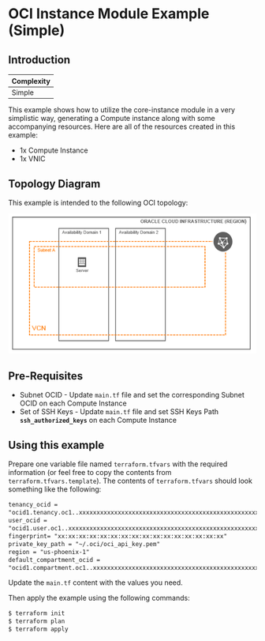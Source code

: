 # OCI Instance Module Example (Simple)

## Introduction

| Complexity |
|---|
| Simple |

This example shows how to utilize the core-instance module in a very simplistic way, generating a Compute instance along with some accompanying resources.  Here are all of the resources created in this example:

* 1x Compute Instance
* 1x VNIC

## Topology Diagram
This example is intended to the following OCI topology:

![Topology diagram](./docs/1.Simple.png)

## Pre-Requisites

* Subnet OCID - Update `main.tf` file and set the corresponding Subnet OCID on each Compute Instance
* Set of SSH Keys - Update `main.tf` file and set SSH Keys Path **`ssh_authorized_keys`** on each Compute Instance

## Using this example
Prepare one variable file named `terraform.tfvars` with the required information (or feel free to copy the contents from `terraform.tfvars.template`).  The contents of `terraform.tfvars` should look something like the following:

```
tenancy_ocid = "ocid1.tenancy.oc1..xxxxxxxxxxxxxxxxxxxxxxxxxxxxxxxxxxxxxxxxxxxxxxxxxxxxxxxxxxxx"
user_ocid = "ocid1.user.oc1..xxxxxxxxxxxxxxxxxxxxxxxxxxxxxxxxxxxxxxxxxxxxxxxxxxxxxxxxxxxx"
fingerprint= "xx:xx:xx:xx:xx:xx:xx:xx:xx:xx:xx:xx:xx:xx:xx:xx"
private_key_path = "~/.oci/oci_api_key.pem"
region = "us-phoenix-1"
default_compartment_ocid = "ocid1.compartment.oc1..xxxxxxxxxxxxxxxxxxxxxxxxxxxxxxxxxxxxxxxxxxxxxxxxxxxxxxxxxxxx"
```

Update the `main.tf` content with the values you need.

Then apply the example using the following commands:

```
$ terraform init
$ terraform plan
$ terraform apply
```
